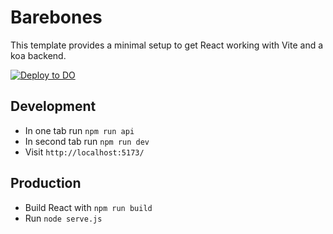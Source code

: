# Barebones

This template provides a minimal setup to get React working with Vite and a koa backend.

[![Deploy to DO](https://www.deploytodo.com/do-btn-blue.svg)](https://cloud.digitalocean.com/apps/new?repo=https://github.com/andrewshell/barebones/tree/master)

## Development

* In one tab run `npm run api`
* In second tab run `npm run dev`
* Visit `http://localhost:5173/`

## Production

* Build React with `npm run build`
* Run `node serve.js`
